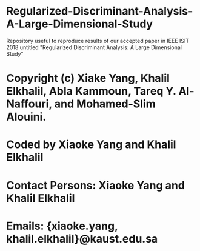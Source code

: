 # Regularized-Discriminant-Analysis-A-Large-Dimensional-Study
Repository useful to reproduce results of our accepted paper in IEEE ISIT 2018 untitled "Regularized Discriminant Analysis: A Large Dimensional Study"

# Copyright (c) Xiake Yang, Khalil Elkhalil, Abla Kammoun, Tareq Y. Al-Naffouri, and Mohamed-Slim Alouini.
# Coded by Xiaoke Yang and Khalil Elkhalil
# Contact Persons: Xiaoke Yang and Khalil Elkhalil
# Emails: {xiaoke.yang, khalil.elkhalil}@kaust.edu.sa
